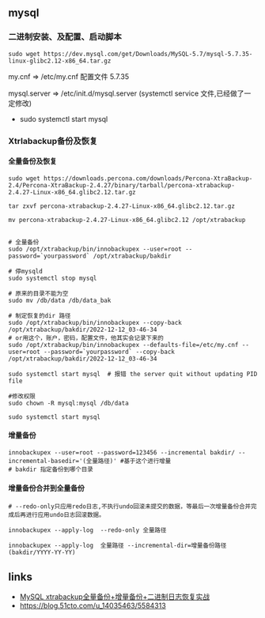 ## mysql


### 二进制安装、及配置、启动脚本

```shell
sudo wget https://dev.mysql.com/get/Downloads/MySQL-5.7/mysql-5.7.35-linux-glibc2.12-x86_64.tar.gz
```

my.cnf => /etc/my.cnf 配置文件 5.7.35

mysql.server => /etc/init.d/mysql.server   (systemctl service 文件,已经做了一定修改)
- sudo systemctl start mysql 



### Xtrlabackup备份及恢复


#### 全量备份及恢复
```shell
sudo wget https://downloads.percona.com/downloads/Percona-XtraBackup-2.4/Percona-XtraBackup-2.4.27/binary/tarball/percona-xtrabackup-2.4.27-Linux-x86_64.glibc2.12.tar.gz

tar zxvf percona-xtrabackup-2.4.27-Linux-x86_64.glibc2.12.tar.gz

mv percona-xtrabackup-2.4.27-Linux-x86_64.glibc2.12 /opt/xtrabackup


# 全量备份
sudo /opt/xtrabackup/bin/innobackupex --user=root --password=`yourpassword` /opt/xtrabackup/bakdir

# 停mysqld
sudo systemctl stop mysql 

# 原来的目录不能为空
sudo mv /db/data /db/data_bak 

# 制定恢复的dir 路径
sudo /opt/xtrabackup/bin/innobackupex --copy-back  /opt/xtrabackup/bakdir/2022-12-12_03-46-34
# or用这个，账户，密码，配置文件，他其实会记录下来的
sudo /opt/xtrabackup/bin/innobackupex --defaults-file=/etc/my.cnf --user=root --password=`yourpassword` --copy-back  /opt/xtrabackup/bakdir/2022-12-12_03-46-34

sudo systemctl start mysql  # 报错 the server quit without updating PID file 

#修改权限 
sudo chown -R mysql:mysql /db/data

sudo systemctl start mysql

```


#### 增量备份

```shell
innobackupex --user=root --password=123456 --incremental bakdir/ --incremental-basedir='(全量路径)' #基于这个进行增量
# bakdir 指定备份到哪个目录
```

#### 增量备份合并到全量备份
```shell
# --redo-only只应用redo日志,不执行undo回滚未提交的数据，等最后一次增量备份合并完成后再进行应用undo日志回滚数据。

innobackupex --apply-log  --redo-only 全量路径

innobackupex --apply-log  全量路径 --incremental-dir=增量备份路径(bakdir/YYYY-YY-YY)
```



## links 
- [MySQL xtrabackup全量备份+增量备份+二进制日志恢复实战](https://blog.csdn.net/qq_34556414/article/details/107044660)
- https://blog.51cto.com/u_14035463/5584313
